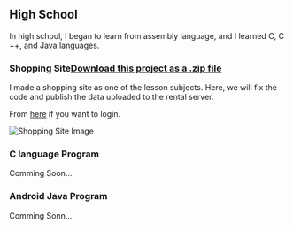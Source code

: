 ## High School

In high school, I began to learn from assembly language, and I learned C, C ++, and Java languages.

### Shopping Site<a class="zip_download_link" href="https://github.com/7vXXi/portfolio/raw/master/high/shopping.zip">Download this project as a .zip file</a>

I made a shopping site as one of the lesson subjects. 
Here, we will fix the code and publish the data uploaded to the rental server.

From [here](http://tibineko923.starfree.jp/) if you want to login.

![Shopping Site Image](/portfolio/images/shop_pic.png)

### C language Program 

Comming Soon...


### Android Java Program

Comming Sonn...
